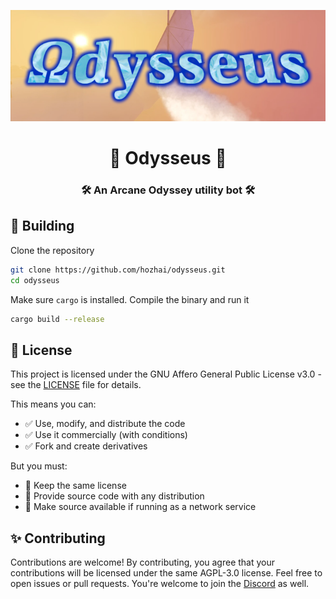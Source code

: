 <p align="center">
  <img src="https://raw.githubusercontent.com/hozhai/odysseus/refs/heads/main/assets/banner.webp">
</p>

<h1 align="center">🔮 Odysseus 🔮</h1>
<h3 align="center">🛠️ An Arcane Odyssey utility bot 🛠️</h3>

## 🔨 Building

Clone the repository

```sh
git clone https://github.com/hozhai/odysseus.git
cd odysseus
```

Make sure `cargo` is installed. Compile the binary and run it

```sh
cargo build --release
```

## 🪪 License

This project is licensed under the GNU Affero General Public License v3.0 - see the [LICENSE](LICENSE.md) file for details.

This means you can:

- ✅ Use, modify, and distribute the code
- ✅ Use it commercially (with conditions)
- ✅ Fork and create derivatives

But you must:

- 📝 Keep the same license
- 📝 Provide source code with any distribution
- 📝 Make source available if running as a network service

## ✨ Contributing

Contributions are welcome! By contributing, you agree that your contributions will be licensed under the same AGPL-3.0 license. Feel free to open issues or pull requests. You're welcome to join the [Discord](https://discord.gg/JwRCsJSH85) as well.
